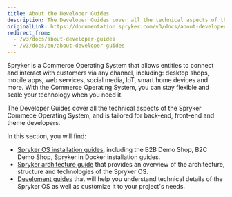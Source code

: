 ```yaml
---
title: About the Developer Guides
description: The Developer Guides cover all the technical aspects of the Spryker Commece Operating System, and is tailored for back-end, front-end and theme developers.
originalLink: https://documentation.spryker.com/v3/docs/about-developer-guides
redirect_from:
  - /v3/docs/about-developer-guides
  - /v3/docs/en/about-developer-guides
---
```


Spryker is a Commerce Operating System that allows entities to connect and interact with customers via any channel, including: desktop shops, mobile apps, web services, social media, IoT, smart home devices and more. With the Commerce Operating System, you can stay flexible and scale your technology when you need it.

The Developer Guides cover all the technical aspects of the Spryker Commece Operating System, and is tailored for back-end, front-end and theme developers.

In this section, you will find: 
* [Spryker OS installation guides](https://documentation.spryker.com/v3/docs/about-installation ), including the B2B Demo Shop, B2C Demo Shop,  Spryker in Docker installation guides.
* [Spryker architecture guide](https://documentation.spryker.com/v3/docs/about-the-architecture-guide ) that provides an overview of the architecture, structure and technologies  of the Spryker OS.
* [Develoment guides](https://documentation.spryker.com/v3/docs/about-the-development-guide ) that will help you understand technical details of the Spryker OS as well as customize it to your project's needs.
